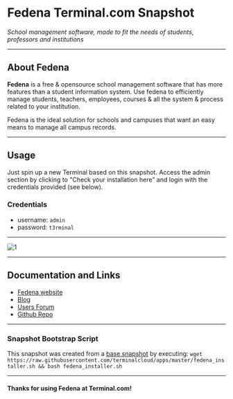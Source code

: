 # **Fedena** Terminal.com Snapshot

*School management software, made to fit the needs of students, professors and institutions*

---

## About Fedena

**Fedena** is a free & opensource school management software that has more features than a student information system. Use fedena to efficiently manage students, teachers, employees, courses & all the system & process related to your institution.

Fedena is the ideal solution for schools and campuses that want an easy means to manage all campus records.


---

## Usage

Just spin up a new Terminal based on this snapshot. Access the admin section by clicking to "Check your installation here" and login with the credentials provided (see below).

### Credentials

- username: `admin`
- password: `t3rminal`

---

![1](http://i.imgur.com/mUpo0T5.png)

---

## Documentation and Links

- [Fedena website](http://projectfedena.org/)
- [Blog](http://projectfedena.org/blog)
- [Users Forum](http://projectfedena.org/forum)
- [Github Repo](https://github.com/projectfedena/fedena)

---

### Snapshot Bootstrap Script

This snapshot was created from a [base snapshot](https://www.terminal.com/tiny/FzpHiTXG1K) by executing:
`wget https://raw.githubusercontent.com/terminalcloud/apps/master/fedena_installer.sh && bash fedena_installer.sh`

---

#### Thanks for using Fedena at Terminal.com!
